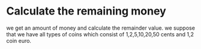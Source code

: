 
# Calculate the remaining money


we get an amount of money and calculate the remainder value.
we suppose that we have all types of coins which consist of 
1,2,5,10,20,50 cents and 1,2 coin euro.